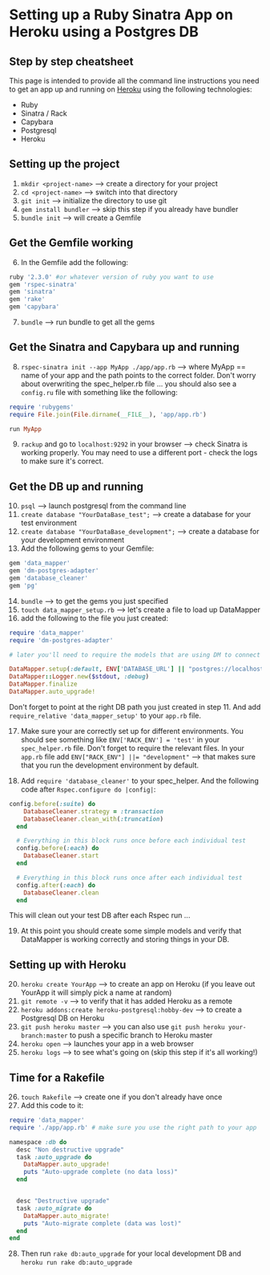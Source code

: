 <head>
<script>
  (function(i,s,o,g,r,a,m){i['GoogleAnalyticsObject']=r;i[r]=i[r]||function(){
  (i[r].q=i[r].q||[]).push(arguments)},i[r].l=1*new Date();a=s.createElement(o),
  m=s.getElementsByTagName(o)[0];a.async=1;a.src=g;m.parentNode.insertBefore(a,m)
  })(window,document,'script','https://www.google-analytics.com/analytics.js','ga');

  ga('create', 'UA-83875340-1', 'auto');
  ga('send', 'pageview');

</script>
</head>

# Setting up a Ruby Sinatra App on Heroku using a Postgres DB
## Step by step cheatsheet

This page is intended to provide all the command line instructions you need to get an app up and running on [Heroku](http://www.heroku.com) using the following technologies:

* Ruby
* Sinatra / Rack
* Capybara
* Postgresql
* Heroku

Setting up the project
---
1. `mkdir <project-name>` --> create a directory for your project
2. `cd <project-name>` --> switch into that directory
3. `git init` --> initialize the directory to use git
4. `gem install bundler` --> skip this step if you already have bundler
5. `bundle init` --> will create a Gemfile

  Get the Gemfile working
  ---
6. In the Gemfile add the following:

  ```ruby
  ruby '2.3.0' #or whatever version of ruby you want to use
  gem 'rspec-sinatra'
  gem 'sinatra'
  gem 'rake'
  gem 'capybara'
  ```

7. `bundle` --> run bundle to get all the gems

  Get the Sinatra and Capybara up and running
  ---
8. `rspec-sinatra init --app MyApp ./app/app.rb` --> where MyApp == name of your app and the path points to the correct folder. Don't worry about overwriting the spec_helper.rb file ... you should also see a `config.ru` file with something like the following:

  ```ruby
  require 'rubygems'
  require File.join(File.dirname(__FILE__), 'app/app.rb')

  run MyApp
  ```

9. `rackup` and go to `localhost:9292` in your browser --> check Sinatra is working properly. You may need to use a different port - check the logs to make sure it's correct.

  Get the DB up and running
  ---
10. `psql` --> launch postgresql from the command line
11. `create database "YourDataBase_test";` --> create a database for your test environment
12. `create database "YourDataBase_development";` --> create a database for your development environment
13.  Add the following gems to your Gemfile:

  ``` ruby
  gem 'data_mapper'
  gem 'dm-postgres-adapter'
  gem 'database_cleaner'
  gem 'pg'
  ```

14. `bundle` --> to get the gems you just specified
15. `touch data_mapper_setup.rb` --> let's create a file to load up DataMapper
16. add the following to the file you just created:

  ``` ruby
  require 'data_mapper'
  require 'dm-postgres-adapter'

  # later you'll need to require the models that are using DM to connect to your DB

  DataMapper.setup(:default, ENV['DATABASE_URL'] || "postgres://localhost/YourDataBase_#{ENV['RACK_ENV']}")
  DataMapper::Logger.new($stdout, :debug)
  DataMapper.finalize
  DataMapper.auto_upgrade!
  ```

  Don't forget to point at the right DB path you just created in step 11. And add `require_relative 'data_mapper_setup'` to your `app.rb` file.

17. Make sure your are correctly set up for different environments. You should see something like `ENV['RACK_ENV'] = 'test'` in your `spec_helper.rb` file. Don't forget to require the relevant files. In your `app.rb` file add `ENV["RACK_ENV"] ||= "development"` --> that makes sure that you run the development environment by default.

18. Add `require 'database_cleaner'` to your spec_helper. And the following code after `Rspec.configure do |config|`:

  ``` ruby
  config.before(:suite) do
      DatabaseCleaner.strategy = :transaction
      DatabaseCleaner.clean_with(:truncation)
    end

    # Everything in this block runs once before each individual test
    config.before(:each) do
      DatabaseCleaner.start
    end

    # Everything in this block runs once after each individual test
    config.after(:each) do
      DatabaseCleaner.clean
    end
  ```

  This will clean out your test DB after each Rspec run ...

19. At this point you should create some simple models and verify that DataMapper is working correctly and storing things in your DB.

  Setting up with Heroku
  ---
20. `heroku create YourApp` --> to create an app on Heroku (if you leave out YourApp it will simply pick a name at random)
21. `git remote -v` --> to verify that it has added Heroku as a remote
22. `heroku addons:create heroku-postgresql:hobby-dev` --> to create a Postgresql DB on Heroku
23. `git push heroku master` --> you can also use `git push heroku your-branch:master` to push a specific branch to Heroku master
24. `heroku open` --> launches your app in a web browser
25. `heroku logs` --> to see what's going on (skip this step if it's all working!)

  Time for a Rakefile
  ---
26. `touch Rakefile` --> create one if you don't already have once
27. Add this code to it:

  ``` ruby
  require 'data_mapper'
  require './app/app.rb' # make sure you use the right path to your app

  namespace :db do
    desc "Non destructive upgrade"
    task :auto_upgrade do
      DataMapper.auto_upgrade!
      puts "Auto-upgrade complete (no data loss)"
    end


    desc "Destructive upgrade"
    task :auto_migrate do
      DataMapper.auto_migrate!
      puts "Auto-migrate complete (data was lost)"
    end
  end
  ```
28. Then run `rake db:auto_upgrade` for your local development DB and `heroku run rake db:auto_upgrade`
